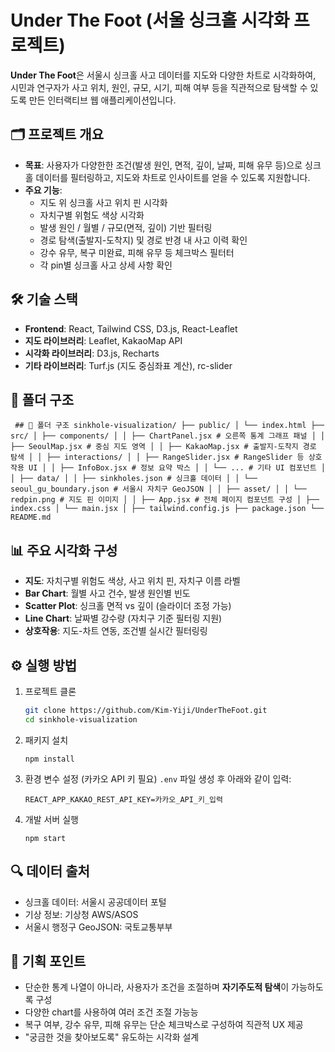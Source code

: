 # Under The Foot (서울 싱크홀 시각화 프로젝트)

**Under The Foot**은 서울시 싱크홀 사고 데이터를 지도와 다양한 차트로 시각화하여, 시민과 연구자가 사고 위치, 원인, 규모, 시기, 피해 여부 등을 직관적으로 탐색할 수 있도록 만든 인터랙티브 웹 애플리케이션입니다.

## 🗂 프로젝트 개요

- **목표**: 사용자가 다양한한 조건(발생 원인, 면적, 깊이, 날짜, 피해 유무 등)으로 싱크홀 데이터를 필터링하고, 지도와 차트로 인사이트를 얻을 수 있도록 지원합니다.
- **주요 기능**:
  - 지도 위 싱크홀 사고 위치 핀 시각화
  - 자치구별 위험도 색상 시각화
  - 발생 원인 / 월별 / 규모(면적, 깊이) 기반 필터링
  - 경로 탐색(출발지-도착지) 및 경로 반경 내 사고 이력 확인
  - 강수 유무, 복구 미완료, 피해 유무 등 체크박스 필터터
  - 각 pin별 싱크홀 사고 상세 사항 확인

## 🛠 기술 스택

- **Frontend**: React, Tailwind CSS, D3.js, React-Leaflet
- **지도 라이브러리**: Leaflet, KakaoMap API
- **시각화 라이브러리**: D3.js, Recharts
- **기타 라이브러리**: Turf.js (지도 중심좌표 계산), rc-slider

## 📁 폴더 구조
<pre><code> ## 📁 폴더 구조 sinkhole-visualization/ ├── public/ │ └── index.html ├── src/ │ ├── components/ │ │ ├── ChartPanel.jsx # 오른쪽 통계 그래프 패널 │ │ ├── SeoulMap.jsx # 중심 지도 영역 │ │ ├── KakaoMap.jsx # 출발지-도착지 경로 탐색 │ │ ├── interactions/ │ │ ├── RangeSlider.jsx # RangeSlider 등 상호작용 UI │ │ ├── InfoBox.jsx # 정보 요약 박스 │ │ └── ... # 기타 UI 컴포넌트 │ │ ├── data/ │ │ ├── sinkholes.json # 싱크홀 데이터 │ │ └── seoul_gu_boundary.json # 서울시 자치구 GeoJSON │ │ ├── asset/ │ │ └── redpin.png # 지도 핀 이미지 │ │ ├── App.jsx # 전체 페이지 컴포넌트 구성 │ ├── index.css │ └── main.jsx │ ├── tailwind.config.js ├── package.json └── README.md </code></pre>

## 📊 주요 시각화 구성

- **지도**: 자치구별 위험도 색상, 사고 위치 핀, 자치구 이름 라벨
- **Bar Chart**: 월별 사고 건수, 발생 원인별 빈도
- **Scatter Plot**: 싱크홀 면적 vs 깊이 (슬라이더 조정 가능)
- **Line Chart**: 날짜별 강수량 (자치구 기준 필터링 지원)
- **상호작용**: 지도-차트 연동, 조건별 실시간 필터링링

## ⚙️ 실행 방법

1. 프로젝트 클론
   ```bash
   git clone https://github.com/Kim-Yiji/UnderTheFoot.git
   cd sinkhole-visualization
   ```

2. 패키지 설치
    ```
    npm install
    ```

3. 환경 변수 설정 (카카오 API 키 필요)
   `.env` 파일 생성 후 아래와 같이 입력:
   ```
   REACT_APP_KAKAO_REST_API_KEY=카카오_API_키_입력
   ```

4. 개발 서버 실행
    ```
    npm start
    ```

## 🔍 데이터 출처

- 싱크홀 데이터: 서울시 공공데이터 포털
- 기상 정보: 기상청 AWS/ASOS
- 서울시 행정구 GeoJSON: 국토교통부부

## 📌 기획 포인트

- 단순한 통계 나열이 아니라, 사용자가 조건을 조절하며 **자기주도적 탐색**이 가능하도록 구성
- 다양한 chart를 사용하여 여러 조건 조절 가능능
- 복구 여부, 강수 유무, 피해 유무는 단순 체크박스로 구성하여 직관적 UX 제공
- "궁금한 것을 찾아보도록" 유도하는 시각화 설계
